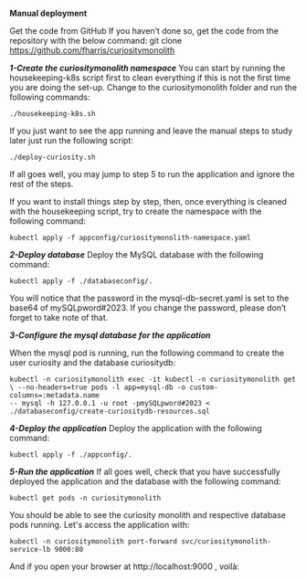 **Manual deployment**

Get the code from GitHub If you haven’t done so, get the code from the repository with the below command:
git clone https://github.com/fharris/curiositymonolith

***1-Create the curiositymonolith namespace***
You can start by running the housekeeping-k8s script first to clean everything if this is not the first time you are doing the set-up. Change to the curiositymonolith folder and run the following commands:

```
./housekeeping-k8s.sh
```

If you just want to see the app running and leave the manual steps to study later just run the following script:

```
./deploy-curiosity.sh
```

If all goes well, you may jump to step 5 to run the application and ignore the rest of the steps.

If you want to install things step by step, then, once everything is cleaned with the housekeeping script, try to create the namespace with the following command:

```
kubectl apply -f appconfig/curiositymonolith-namespace.yaml
```

***2-Deploy database***
Deploy the MySQL database with the following command:

```
kubectl apply -f ./databaseconfig/.
```

You will notice that the password in the mysql-db-secret.yaml is set to the base64 of mySQLpword#2023. If you change the password, please don’t forget to take note of that.

***3-Configure the mysql database for the application***

When the mysql pod is running, run the following command to create the user curiosity and the database curiositydb:

```
kubectl -n curiositymonolith exec -it kubectl -n curiositymonolith get \ --no-headers=true pods -l app=mysql-db -o custom-columns=:metadata.name
-- mysql -h 127.0.0.1 -u root -pmySQLpword#2023 < ./databaseconfig/create-curiositydb-resources.sql
```

***4-Deploy the application***
Deploy the application with the following command:

```
kubectl apply -f ./appconfig/.
```

***5-Run the application***
If all goes well, check that you have successfully deployed the application and the database with the following command:

```
kubectl get pods -n curiositymonolith
```

You should be able to see the curiosity monolith and respective database pods running. Let's access the application with:

```
kubectl -n curiositymonolith port-forward svc/curiositymonolith-service-lb 9000:80
```

And if you open your browser at http://localhost:9000 , voilà:


